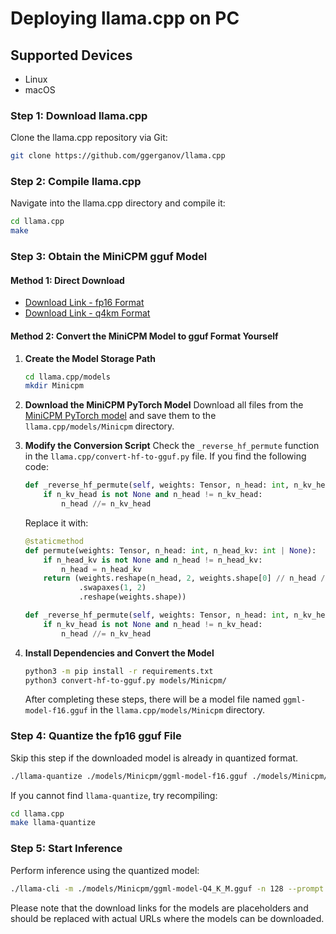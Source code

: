 # Deploying llama.cpp on PC

## Supported Devices
- Linux
- macOS

### Step 1: Download llama.cpp

Clone the llama.cpp repository via Git:
```sh
git clone https://github.com/ggerganov/llama.cpp
```

### Step 2: Compile llama.cpp

Navigate into the llama.cpp directory and compile it:
```sh
cd llama.cpp
make
```

### Step 3: Obtain the MiniCPM gguf Model

#### Method 1: Direct Download
- [Download Link - fp16 Format](https://huggingface.co/runfuture/MiniCPM-2B-dpo-fp16-gguf)
- [Download Link - q4km Format](https://huggingface.co/runfuture/MiniCPM-2B-dpo-q4km-gguf)

#### Method 2: Convert the MiniCPM Model to gguf Format Yourself

1. **Create the Model Storage Path**
   ```sh
   cd llama.cpp/models
   mkdir Minicpm
   ```

2. **Download the MiniCPM PyTorch Model**
   Download all files from the [MiniCPM PyTorch model](https://huggingface.co/openbmb/MiniCPM-2B-sft-bf16) and save them to the `llama.cpp/models/Minicpm` directory.

3. **Modify the Conversion Script**
   Check the `_reverse_hf_permute` function in the `llama.cpp/convert-hf-to-gguf.py` file. If you find the following code:
   ```python
   def _reverse_hf_permute(self, weights: Tensor, n_head: int, n_kv_head: int | None = None) -> Tensor:
       if n_kv_head is not None and n_head != n_kv_head:
           n_head //= n_kv_head
   ```
   Replace it with:
   ```python
   @staticmethod
   def permute(weights: Tensor, n_head: int, n_head_kv: int | None):
       if n_head_kv is not None and n_head != n_head_kv:
           n_head = n_head_kv
       return (weights.reshape(n_head, 2, weights.shape[0] // n_head // 2, *weights.shape[1:])
               .swapaxes(1, 2)
               .reshape(weights.shape))

   def _reverse_hf_permute(self, weights: Tensor, n_head: int, n_kv_head: int | None = None) -> Tensor:
       if n_kv_head is not None and n_head != n_kv_head:
           n_head //= n_kv_head
   ```

4. **Install Dependencies and Convert the Model**
   ```sh
   python3 -m pip install -r requirements.txt
   python3 convert-hf-to-gguf.py models/Minicpm/
   ```

   After completing these steps, there will be a model file named `ggml-model-f16.gguf` in the `llama.cpp/models/Minicpm` directory.

### Step 4: Quantize the fp16 gguf File

Skip this step if the downloaded model is already in quantized format.

```sh
./llama-quantize ./models/Minicpm/ggml-model-f16.gguf ./models/Minicpm/ggml-model-Q4_K_M.gguf Q4_K_M
```

If you cannot find `llama-quantize`, try recompiling:
```sh
cd llama.cpp
make llama-quantize
```

### Step 5: Start Inference

Perform inference using the quantized model:
```sh
./llama-cli -m ./models/Minicpm/ggml-model-Q4_K_M.gguf -n 128 --prompt "<User>Do you know openmbmb?<AI>"
```

Please note that the download links for the models are placeholders and should be replaced with actual URLs where the models can be downloaded.